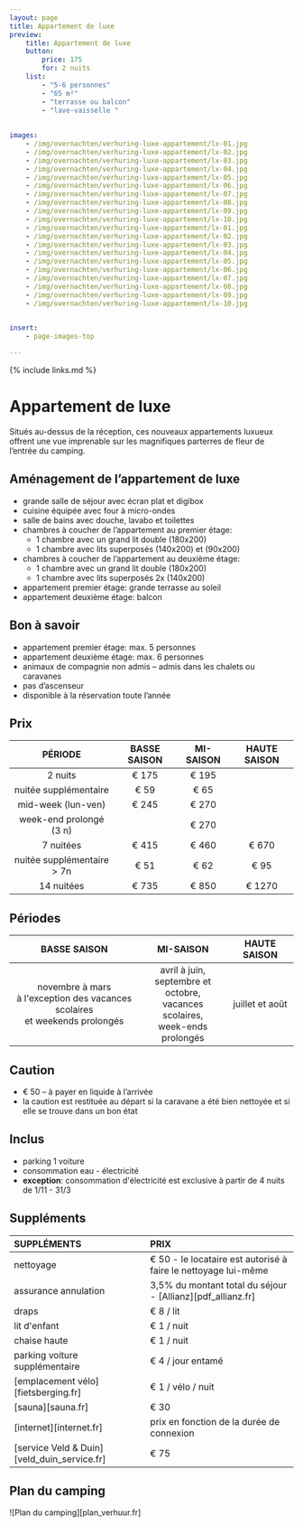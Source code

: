 ```yaml
---
layout: page
title: Appartement de luxe
preview: 
    title: Appartement de luxe
    button:
        price: 175
        for: 2 nuits
    list:
        - "5-6 personnes"
        - "65 m²"
        - "terrasse ou balcon"
        - "lave-vaisselle "
        
        
images:
    - /img/overnachten/verhuring-luxe-appartement/lx-01.jpg
    - /img/overnachten/verhuring-luxe-appartement/lx-02.jpg
    - /img/overnachten/verhuring-luxe-appartement/lx-03.jpg
    - /img/overnachten/verhuring-luxe-appartement/lx-04.jpg
    - /img/overnachten/verhuring-luxe-appartement/lx-05.jpg
    - /img/overnachten/verhuring-luxe-appartement/lx-06.jpg
    - /img/overnachten/verhuring-luxe-appartement/lx-07.jpg
    - /img/overnachten/verhuring-luxe-appartement/lx-08.jpg
    - /img/overnachten/verhuring-luxe-appartement/lx-09.jpg
    - /img/overnachten/verhuring-luxe-appartement/lx-10.jpg
    - /img/overnachten/verhuring-luxe-appartement/lx-01.jpg
    - /img/overnachten/verhuring-luxe-appartement/lx-02.jpg
    - /img/overnachten/verhuring-luxe-appartement/lx-03.jpg
    - /img/overnachten/verhuring-luxe-appartement/lx-04.jpg
    - /img/overnachten/verhuring-luxe-appartement/lx-05.jpg
    - /img/overnachten/verhuring-luxe-appartement/lx-06.jpg
    - /img/overnachten/verhuring-luxe-appartement/lx-07.jpg
    - /img/overnachten/verhuring-luxe-appartement/lx-08.jpg
    - /img/overnachten/verhuring-luxe-appartement/lx-09.jpg
    - /img/overnachten/verhuring-luxe-appartement/lx-10.jpg
    

insert:
    - page-images-top

---
```



{% include links.md %}

# Appartement de luxe

Situés au-dessus de la réception, ces nouveaux appartements luxueux offrent une vue imprenable sur les magnifiques parterres de fleur de l’entrée du camping.  

## Aménagement de l’appartement de luxe

- grande salle de séjour avec écran plat et digibox
- cuisine équipée avec four à micro-ondes
- salle de bains avec douche, lavabo et toilettes
- chambres à coucher de l’appartement au premier étage:
    - 1 chambre avec un grand lit double (180x200)
    - 1 chambre avec lits superposés (140x200) et (90x200)
- chambres à coucher de l’appartement au deuxième étage:
    - 1 chambre avec un grand lit double (180x200)
    - 1 chambre avec lits superposés 2x (140x200)
- appartement premier étage: grande terrasse au soleil
- appartement deuxième étage: balcon

    
## Bon à savoir

- appartement premier étage: max. 5 personnes
- appartement deuxième étage: max. 6 personnes
- animaux de compagnie non admis – admis dans les chalets ou caravanes
- pas d’ascenseur
- disponible à la réservation toute l’année

## Prix

PÉRIODE             |BASSE SAISON | MI-SAISON     | HAUTE SAISON|
:------------------:|:-----------:|:-------------:|:-----------:|
2 nuits                |€ 175     |€ 195          |    
nuitée supplémentaire  |€ 59      |€ 65            |
mid-week (lun-ven)     |€ 245     |€ 270          |
week-end prolongé (3 n)|          |€ 270          |
7 nuitées              |€ 415       |€ 460          | € 670
nuitée supplémentaire > 7n |€ 51  |€ 62           | € 95
14 nuitées             |€ 735     |€ 850          | € 1270


## Périodes

BASSE SAISON          |MI-SAISON          |    HAUTE SAISON|
:--------------------:|:-----------------:|:-------------:|
novembre à mars<br>à l'exception des vacances scolaires <br>et weekends prolongés | avril à juin, <br>septembre et octobre, <br>vacances scolaires, <br>week-ends prolongés   | juillet et août

## Caution

- € 50 – à payer en liquide à l’arrivée
- la caution est restituée au départ si la caravane a été bien nettoyée et si elle se trouve dans un bon état

## Inclus

- parking 1 voiture
- consommation eau - électricité 
- **exception**: consommation d'électricité est exclusive à partir de 4 nuits de 1/11 - 31/3

## Suppléments

SUPPLÉMENTS               | PRIX
:-------------------|:-----------|
nettoyage           | € 50 - le locataire est autorisé à faire le nettoyage lui-même
assurance annulation| 3,5% du montant total du séjour - [Allianz][pdf_allianz.fr] 
draps               | € 8 / lit
lit d'enfant        | € 1 / nuit
chaise haute        | € 1 / nuit
parking voiture supplémentaire  | € 4 / jour entamé
[emplacement vélo][fietsberging.fr]| € 1 / vélo / nuit
[sauna][sauna.fr]   | € 30
[internet][internet.fr]| prix en fonction de la durée de connexion
[service Veld & Duin][veld_duin_service.fr]| € 75


## Plan du camping

![Plan du camping][plan_verhuur.fr]
